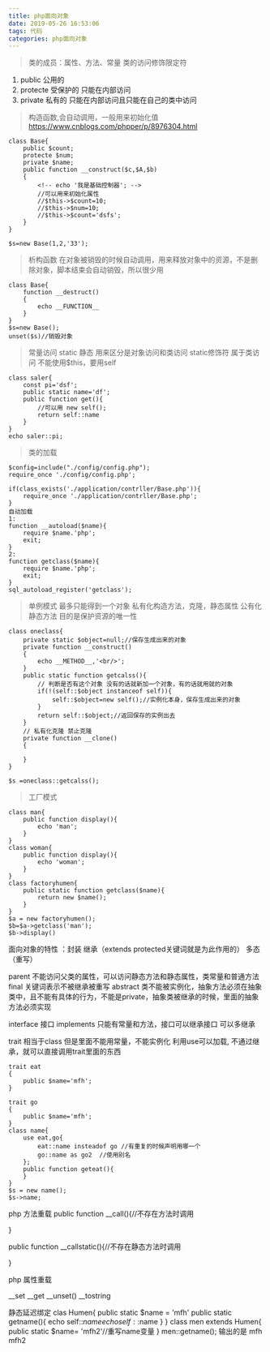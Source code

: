 ```yaml
---
title: php面向对象
date: 2019-05-26 16:53:06
tags: 代码
categories: php面向对象
---
```

> 类的成员：属性、方法、常量
> 类的访问修饰限定符 
1. public  公用的
2. protecte  受保护的 只能在内部访问
3. private 私有的  只能在内部访问且只能在自己的类中访问

> 构造函数,会自动调用，一般用来初始化值
https://www.cnblogs.com/phpper/p/8976304.html
```
class Base{
    public $count;
    protecte $num;
    private $name;
    public function __construct($c,$A,$b)
    {
        <!-- echo '我是基础控制器'; -->
        //可以用来初始化属性
        //$this->$count=10;
        //$this->$num=10;
        //$this->$count='dsfs';
    }
}

$s=new Base(1,2,'33');
```

> 析构函数 在对象被销毁的时候自动调用，用来释放对象中的资源，不是删除对象，脚本结束会自动销毁，所以很少用
```
class Base{
    function __destruct()
    {
        echo __FUNCTION__
    }
}
$s=new Base();
unset($s)//销毁对象
```

> 常量访问 
static 静态 用来区分是对象访问和类访问  static修饰符 属于类访问 不能使用$this，要用self
```
class saler{
    const pi='dsf';
    public static name='df';
    public function get(){
        //可以用 new self();
        return self::name
    }
}
echo saler::pi;
```
> 类的加载
```
$config=include("./config/config.php");
require_once './config/config.php';

if(class_exists('./application/contrller/Base.php')){
    require_once './application/contrller/Base.php';
}
自动加载
1:
function __autoload($name){
    require $name.'php';
    exit;
}
2:
function getclass($name){
    require $name.'php';
    exit;
}
sql_autoload_register('getclass');
```

> 单例模式
最多只能得到一个对象
私有化构造方法，克隆，静态属性
公有化静态方法
目的是保护资源的唯一性
```
class oneclass{
    private static $object=null;//保存生成出来的对象
    private function __construct()
    {
        echo __METHOD__,'<br/>';
    }
    public static function getcalss(){
        // 判断是否有这个对象 没有的话就新加一个对象，有的话就用就的对象
        if(!(self::$object instanceof self)){
            self::$object=new self();//实例化本身，保存生成出来的对象
        }
        return self::$object;//返回保存的实例出去
    }
    // 私有化克隆 禁止克隆
    private function __clone()
    {
        
    }
}

$s =oneclass::getcalss();
```
> 工厂模式
```
class man{
    public function display(){
        echo 'man';
    }
}
class woman{
    public function display(){
        echo 'woman';
    }
}
class factoryhumen{
    public static function getclass($name){
        return new $name();
    }
}
$a = new factoryhumen();
$b=$a->getclass('man');
$b->display()
```

面向对象的特性 ：封装 继承（extends protected关键词就是为此作用的） 多态（重写）

parent 不能访问父类的属性，可以访问静态方法和静态属性，类常量和普通方法
final 关键词表示不被继承被重写
abstract 类不能被实例化，抽象方法必须在抽象类中，且不能有具体的行为，不能是private，抽象类被继承的时候，里面的抽象方法必须实现

interface 接口 implements 只能有常量和方法，接口可以继承接口 可以多继承

trait  相当于class 但是里面不能用常量，不能实例化 利用use可以加载,
不通过继承，就可以直接调用trait里面的东西
```
trait eat
{
    public $name='mfh';
}

trait go
{
    public $name='mfh';
}
class name{
    use eat,go{
        eat::name insteadof go //有重复的时候声明用哪一个
        go::name as go2  //使用别名
    };
    public function geteat(){
    }
}
$s = new name();
$s->name;
```
php 方法重载
public function __call(){//不存在方法时调用

}

public function __callstatic(){//不存在静态方法时调用

}

php 属性重载

__set
__get
__unset()
__tostring

静态延迟绑定
clas Humen{
    public static $name = 'mfh'
    public static getname(){
        echo self::$name
        echo self::$name
    }
}
class men extends Humen{
    public static $name= 'mfh2'//重写name变量
}
men::getname();
输出的是 mfh mfh2